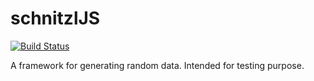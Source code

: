 # schnitzlJS

[![Build Status](https://travis-ci.org/SeWaS/schnitzljs.svg?branch=master)](https://travis-ci.org/SeWaS/schnitzljs)

A framework for generating random data. Intended for testing purpose.
